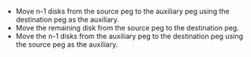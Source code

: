 * Move n-1 disks from the source peg to the auxiliary peg using the destination peg as the auxiliary.
* Move the remaining disk from the source peg to the destination peg.
* Move the n-1 disks from the auxiliary peg to the destination peg using the source peg as the auxiliary.